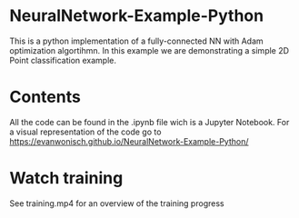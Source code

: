 # NeuralNetwork-Example-Python
This is a python implementation of a fully-connected NN with Adam optimization algortihmn.
In this example we are demonstrating a simple 2D Point classification example.

# Contents
All the code can be found in the .ipynb file wich is a Jupyter Notebook.
For a visual representation of the code go to  https://evanwonisch.github.io/NeuralNetwork-Example-Python/

# Watch training
See training.mp4 for an overview of the training progress
